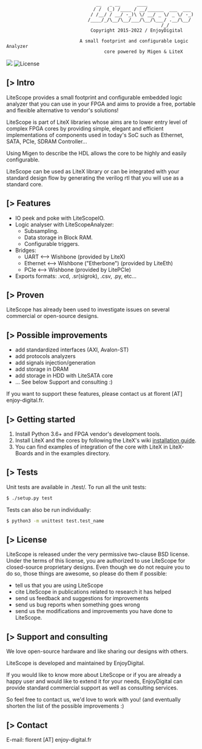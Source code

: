 ```
                                 __   _ __      ____
                                / /  (_) /____ / __/______  ___  ___
                               / /__/ / __/ -_)\ \/ __/ _ \/ _ \/ -_)
                              /____/_/\__/\__/___/\__/\___/ .__/\__/
                                                         /_/
                               Copyright 2015-2022 / EnjoyDigital

                           A small footprint and configurable Logic Analyzer
                                    core powered by Migen & LiteX
```

[![](https://github.com/enjoy-digital/litescope/workflows/ci/badge.svg)](https://github.com/enjoy-digital/litescope/actions) ![License](https://img.shields.io/badge/License-BSD%202--Clause-orange.svg)


[> Intro
--------
LiteScope provides a small footprint and configurable embedded logic analyzer that you
can use in your FPGA and aims to provide a free, portable and flexible
alternative to vendor's solutions!

LiteScope is part of LiteX libraries whose aims are to lower entry level of
complex FPGA cores by providing simple, elegant and efficient implementations
of components used in today's SoC such as Ethernet, SATA, PCIe, SDRAM Controller...

Using Migen to describe the HDL allows the core to be highly and easily configurable.

LiteScope can be used as LiteX library or can be integrated with your standard
design flow by generating the verilog rtl that you will use as a standard core.

[> Features
-----------
- IO peek and poke with LiteScopeIO.
- Logic analyser with LiteScopeAnalyzer:
  - Subsampling.
  - Data storage in Block RAM.
  - Configurable triggers.
- Bridges:
  - UART <--> Wishbone (provided by LiteX)
  - Ethernet <--> Wishbone ("Etherbone") (provided by LiteEth)
  - PCIe <--> Wishbone (provided by LitePCIe)
- Exports formats: .vcd, .sr(sigrok), .csv, .py, etc...

[> Proven
---------
LiteScope has already been used to investigate issues on several commercial or
open-source designs.

[> Possible improvements
------------------------
- add standardized interfaces (AXI, Avalon-ST)
- add protocols analyzers
- add signals injection/generation
- add storage in DRAM
- add storage in HDD with LiteSATA core
- ... See below Support and consulting :)

If you want to support these features, please contact us at florent [AT]
enjoy-digital.fr.

[> Getting started
------------------
1. Install Python 3.6+ and FPGA vendor's development tools.
2. Install LiteX and the cores by following the LiteX's wiki [installation guide](https://github.com/enjoy-digital/litex/wiki/Installation).
3. You can find examples of integration of the core with LiteX in LiteX-Boards and in the examples directory.

[> Tests
--------
Unit tests are available in ./test/.
To run all the unit tests:
```sh
$ ./setup.py test
```

Tests can also be run individually:
```sh
$ python3 -m unittest test.test_name
```

[> License
----------
LiteScope is released under the very permissive two-clause BSD license. Under
the terms of this license, you are authorized to use LiteScope for closed-source
proprietary designs.
Even though we do not require you to do so, those things are awesome, so please
do them if possible:
 - tell us that you are using LiteScope
 - cite LiteScope in publications related to research it has helped
 - send us feedback and suggestions for improvements
 - send us bug reports when something goes wrong
 - send us the modifications and improvements you have done to LiteScope.

[> Support and consulting
-------------------------
We love open-source hardware and like sharing our designs with others.

LiteScope is developed and maintained by EnjoyDigital.

If you would like to know more about LiteScope or if you are already a happy
user and would like to extend it for your needs, EnjoyDigital can provide standard
commercial support as well as consulting services.

So feel free to contact us, we'd love to work with you! (and eventually shorten
the list of the possible improvements :)

[> Contact
----------
E-mail: florent [AT] enjoy-digital.fr